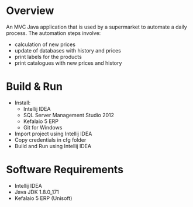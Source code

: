 # Overview
An MVC Java application that is used by a supermarket to automate a daily process.
The automation steps involve:
* calculation of new prices
* update of databases with history and prices
* print labels for the products
* print catalogues with new prices and history

# Build & Run
* Install:
  * Intellij IDEA
  * SQL Server Management Studio 2012
  * Kefalaio 5 ERP
  * Git for Windows
* Import project using Intellij IDEA
* Copy credentials in cfg folder
* Build and Run using Intellij IDEA

# Software Requirements
* Intellij IDEA
* Java JDK 1.8.0_171
* Kefalaio 5 ERP (Unisoft)
